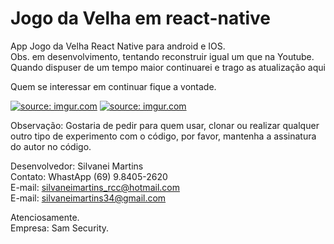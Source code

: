 # Jogo da Velha em react-native
App Jogo da Velha React Native para android e IOS.<br>
Obs. em desenvolvimento, tentando reconstruir igual um que na Youtube. Quando dispuser de um tempo maior continuarei e trago as atualização aqui<br>

Quem se interessar em continuar fique a vontade.<br>

<a href="https://imgur.com/fFz1vGo"><img src="https://i.imgur.com/fFz1vGo.jpg" title="source: imgur.com" /></a>
<a href="https://imgur.com/huc7O0L"><img src="https://i.imgur.com/huc7O0L.jpg" title="source: imgur.com" /></a>

Observação: Gostaria de pedir para quem usar, clonar ou realizar qualquer outro tipo de experimento com o código, por favor, mantenha a assinatura do autor no código.<br>

Desenvolvedor: Silvanei Martins<br>
Contato: WhastApp (69) 9.8405-2620<br>
E-mail: silvaneimartins_rcc@hotmail.com<br>
E-mail: silvaneimartins34@gmail.com<br>

Atenciosamente.<br>
Empresa: Sam Security.<br>
